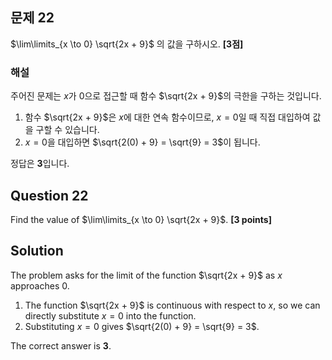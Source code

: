 ## 문제 22
$\lim\limits_{x \to 0} \sqrt{2x + 9}$ 의 값을 구하시오. **[3점]**

### 해설
주어진 문제는 $x$가 0으로 접근할 때 함수 $\sqrt{2x + 9}$의 극한을 구하는 것입니다.

1. 함수 $\sqrt{2x + 9}$은 $x$에 대한 연속 함수이므로, $x = 0$일 때 직접 대입하여 값을 구할 수 있습니다.
2. $x = 0$을 대입하면 $\sqrt{2(0) + 9} = \sqrt{9} = 3$이 됩니다.

정답은 **3**입니다.

## Question 22
Find the value of $\lim\limits_{x \to 0} \sqrt{2x + 9}$. **[3 points]**

## Solution
The problem asks for the limit of the function $\sqrt{2x + 9}$ as $x$ approaches 0.

1. The function $\sqrt{2x + 9}$ is continuous with respect to $x$, so we can directly substitute $x = 0$ into the function.
2. Substituting $x = 0$ gives $\sqrt{2(0) + 9} = \sqrt{9} = 3$.

The correct answer is **3**.
